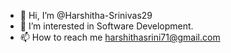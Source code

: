 - 👋 Hi, I’m @Harshitha-Srinivas29
- 👀 I’m interested in Software Development.
- 📫 How to reach me harshithasrini71@gmail.com

<!---
Harshitha-Srinivas29/Harshitha-Srinivas29 is a ✨ special ✨ repository because its `README.md` (this file) appears on your GitHub profile.
You can click the Preview link to take a look at your changes.
--->
